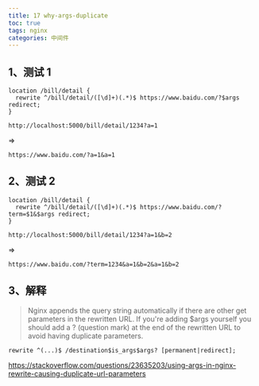 ```yaml
---
title: 17 why-args-duplicate
toc: true
tags: nginx
categories: 中间件
---
```


## 1、测试 1
```nginx
location /bill/detail {
  rewrite ^/bill/detail/([\d]+)(.*)$ https://www.baidu.com/?$args redirect;
}
```

`http://localhost:5000/bill/detail/1234?a=1`

=>

`https://www.baidu.com/?a=1&a=1`

## 2、测试 2

```nginx
location /bill/detail {
  rewrite ^/bill/detail/([\d]+)(.*)$ https://www.baidu.com/?term=$1&$args redirect;
}
```

`http://localhost:5000/bill/detail/1234?a=1&b=2`

=>

`https://www.baidu.com/?term=1234&a=1&b=2&a=1&b=2`

## 3、解释 

> Nginx appends the query string automatically if there are other get parameters in the rewritten URL. If you're adding $args yourself you should add a ? (question mark) at the end of the rewritten URL to avoid having duplicate parameters.

```nginx
rewrite ^(...)$ /destination$is_args$args? [permanent|redirect];
```

https://stackoverflow.com/questions/23635203/using-args-in-nginx-rewrite-causing-duplicate-url-parameters